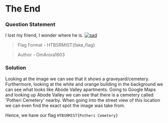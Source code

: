 # The End

### Question Statement
I lost my friend, I wonder where he is.
<a href="https://ibb.co/W5NtqQH"><img src="https://i.ibb.co/6wcBV2y/sad.png" alt="sad" border="0"></a>

> Flag Format - HTBSRMIST{fake_flag}

> Author - OmArora1603

### Solution
Looking at the image we can see that it shows a graveyard/cemetery. Furthermore, looking at the white and orange building in the background we can see what looks like Abode Valley apartments.
Going to Google Maps and looking up Abode Valley we can see that there is a cemetery called 'Potheri Cemetery' nearby. When going into the street view of this location we can even find the exact spot the image was take from.

Hence, we have our flag ```HTBSRMIST{Potheri Cemetery}```
